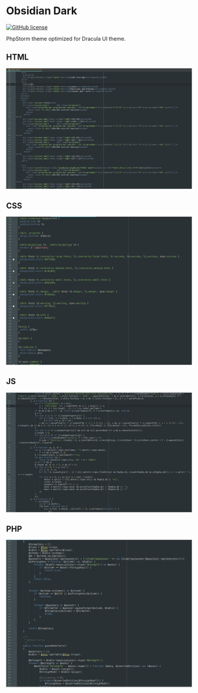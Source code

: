 # Obsidian Dark

[![GitHub license][License img]][License src]

PhpStorm theme optimized for Dracula UI theme.

## HTML
![HTML Screenshot](/screenshots/html.jpg)

## CSS
![CSS Screenshot](/screenshots/css.jpg)

## JS
![JS Screenshot](/screenshots/js.jpg)

## PHP
![PHP Screenshot](/screenshots/php.jpg)

  [License img]: https://img.shields.io/badge/license-MIT-brightgreen.svg
  [License src]: https://tldrlegal.com/license/mit-license
